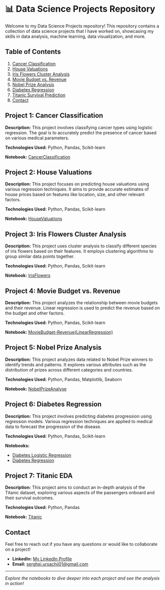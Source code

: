 # 📊 Data Science Projects Repository

Welcome to my Data Science Projects repository! This repository contains a collection of data science projects that I have worked on, showcasing my skills in data analysis, machine learning, data visualization, and more.

## Table of Contents

1. [Cancer Classification](#project-1-cancer-classification)
2. [House Valuations](#project-2-house-valuations)
3. [Iris Flowers Cluster Analysis](#project-3-iris-flowers-cluster-analysis)
4. [Movie Budget vs. Revenue](#project-4-movie-budget-vs-revenue)
5. [Nobel Prize Analysis](#project-5-nobel-prize-analysis)
6. [Diabetes Regression](#project-6-diabetes-regression)
7. [Titanic Survival Prediction](#project-7-titanic-survival-prediction)
8. [Contact](#contact)

## Project 1: Cancer Classification

**Description:**
This project involves classifying cancer types using logistic regression. The goal is to accurately predict the presence of cancer based on various medical parameters.

**Technologies Used:** Python, Pandas, Scikit-learn

**Notebook:** [CancerClassification](CancerClassification)

## Project 2: House Valuations

**Description:**
This project focuses on predicting house valuations using various regression techniques. It aims to provide accurate estimates of house prices based on features like location, size, and other relevant factors.

**Technologies Used:** Python, Pandas, Scikit-learn

**Notebook:** [HouseValuations](HouseValuations)

## Project 3: Iris Flowers Cluster Analysis

**Description:**
This project uses cluster analysis to classify different species of iris flowers based on their features. It employs clustering algorithms to group similar data points together.

**Technologies Used:** Python, Pandas, Scikit-learn

**Notebook:** [IrisFlowers](IrisFlowers)

## Project 4: Movie Budget vs. Revenue

**Description:**
This project analyzes the relationship between movie budgets and their revenue. Linear regression is used to predict the revenue based on the budget and other factors.

**Technologies Used:** Python, Pandas, Scikit-learn

**Notebook:** [MovieBudget-Revenue(LinearRegression)](MovieBudget-Revenue(LinearRegression))

## Project 5: Nobel Prize Analysis

**Description:**
This project analyzes data related to Nobel Prize winners to identify trends and patterns. It explores various attributes such as the distribution of prizes across different categories and countries.

**Technologies Used:** Python, Pandas, Matplotlib, Seaborn

**Notebook:** [NobelPrizeAnalyse](NobelPrizeAnalyse)

## Project 6: Diabetes Regression

**Description:**
This project involves predicting diabetes progression using regression models. Various regression techniques are applied to medical data to forecast the progression of the disease.

**Technologies Used:** Python, Pandas, Scikit-learn

**Notebooks:**
- [Diabetes Logistic Regression](diabetes_log_regression)
- [Diabetes Regression](diabetes_regression)

## Project 7: Titanic EDA

**Description:**
 This project aims to conduct an in-depth analysis of the Titanic dataset, exploring various aspects of the passengers onboard and their survival outcomes.

**Technologies Used:** Python, Pandas

**Notebook:** [Titanic](titanic)

## Contact

Feel free to reach out if you have any questions or would like to collaborate on a project!

- **LinkedIn:** [My LinkedIn Profile](https://www.linkedin.com/in/serghei-ursachii-254b39153/)
- **Email:** [serghei.ursachii01@gmail.com](mailto:serghei.ursachii01@gmail.com)

---

*Explore the notebooks to dive deeper into each project and see the analysis in action!*
